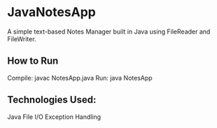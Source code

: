 # JavaNotesApp
A simple text-based Notes Manager built in Java using FileReader and FileWriter.

## How to Run
Compile:
javac NotesApp.java
Run:
java NotesApp

## Technologies Used:
Java
File I/O
Exception Handling
